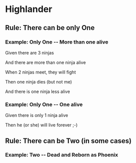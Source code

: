 <!-- see https://cucumber.io/docs/gherkin/reference/#rule -->

# Highlander

## Rule: There can be only One

### Example: Only One -- More than one alive

Given there are 3 ninjas

And there are more than one ninja alive

When 2 ninjas meet, they will fight

Then one ninja dies (but not me)

And there is one ninja less alive

### Example: Only One -- One alive

Given there is only 1 ninja alive

Then he (or she) will live forever ;-)

## Rule: There can be Two (in some cases)

### Example: Two -- Dead and Reborn as Phoenix
